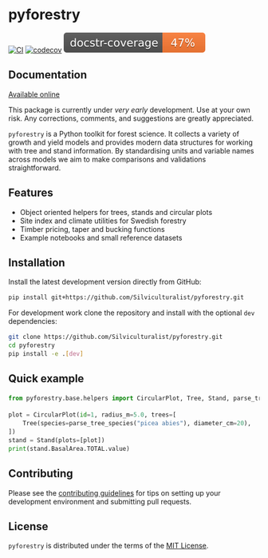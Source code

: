 # pyforestry

[![CI](https://github.com/Silviculturalist/pyforestry/actions/workflows/ci.yml/badge.svg?event=push)](https://github.com/Silviculturalist/pyforestry/actions/workflows/ci.yml)
[![codecov](https://codecov.io/gh/Silviculturalist/pyforestry/branch/main/graph/badge.svg?token=2C3Z6NXHA4)](https://codecov.io/gh/Silviculturalist/pyforestry)
![Docstring Coverage](.docstring_coverage.svg)

## Documentation
[Available online](https://silviculturalist.github.io/pyforestry/)

This package is currently under *very early* development.
Use at your own risk. Any corrections, comments, and suggestions are greatly appreciated.

`pyforestry` is a Python toolkit for forest science. It collects a variety of growth and yield models
and provides modern data structures for working with tree and stand information. By standardising
units and variable names across models we aim to make comparisons and validations straightforward.

## Features
- Object oriented helpers for trees, stands and circular plots
- Site index and climate utilities for Swedish forestry
- Timber pricing, taper and bucking functions
- Example notebooks and small reference datasets

## Installation
Install the latest development version directly from GitHub:

```bash
pip install git+https://github.com/Silviculturalist/pyforestry.git
```

For development work clone the repository and install with the optional `dev` dependencies:

```bash
git clone https://github.com/Silviculturalist/pyforestry.git
cd pyforestry
pip install -e .[dev]
```

## Quick example
```python
from pyforestry.base.helpers import CircularPlot, Tree, Stand, parse_tree_species

plot = CircularPlot(id=1, radius_m=5.0, trees=[
    Tree(species=parse_tree_species("picea abies"), diameter_cm=20),
])
stand = Stand(plots=[plot])
print(stand.BasalArea.TOTAL.value)
```

## Contributing
Please see the [contributing guidelines](CONTRIBUTING.md) for tips on setting up your development
environment and submitting pull requests.

## License
`pyforestry` is distributed under the terms of the [MIT License](LICENSE).
